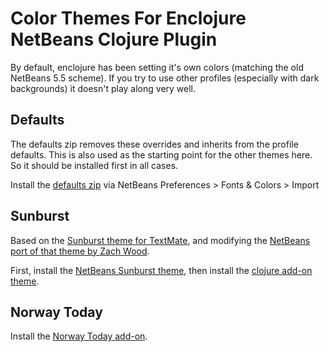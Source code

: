 # Color Themes For Enclojure NetBeans Clojure Plugin

By default, enclojure has been setting it's own colors (matching the old NetBeans 5.5 scheme). If you try to use other profiles (especially with dark backgrounds) it doesn't play along very well. 

## Defaults
The defaults zip removes these overrides and inherits from the profile defaults. This is also used as the starting point for the other themes here. So it should be installed first in all cases.

Install the [defaults zip](http://github.com/downloads/thickey/enclojure-colors/enclojure-colors-defaults-20100913.zip) via NetBeans Preferences > Fonts & Colors > Import


## Sunburst
Based on the [Sunburst theme for TextMate](http://wiki.macromates.com/Themes/UserSubmittedThemes#sunburst), and modifying the [NetBeans port of that theme by Zach Wood](http://purplerockscissors.com/2009/07/textmate-sunburst-theme-netbeans/).

First, install the [NetBeans Sunburst theme](http://zacharywood.com/junk/sunburst_netbeans.zip), then install the [clojure add-on theme](http://github.com/downloads/thickey/enclojure-colors/enclojure-colors-sunburst-20100913.zip).

## Norway Today
Install the [Norway Today add-on](http://github.com/downloads/thickey/enclojure-colors/enclojure-colors-norway-today-20100913.zip).
